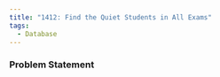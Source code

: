 ```yaml
---
title: "1412: Find the Quiet Students in All Exams"
tags:
  - Database
---
```

### Problem Statement

